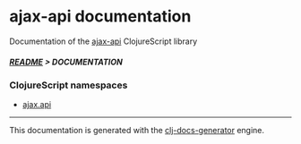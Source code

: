 
# ajax-api documentation

Documentation of the [ajax-api](https://github.com/bithandshake/ajax-api) ClojureScript library

##### [README](../README.md) > DOCUMENTATION

### ClojureScript namespaces

* [ajax.api](cljs/ajax/API.md)

---

This documentation is generated with the [clj-docs-generator](https://github.com/bithandshake/clj-docs-generator) engine.

